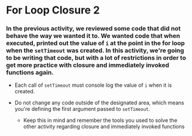 # For Loop Closure 2

### In the previous activity, we reviewed some code that did not behave the way we wanted it to. We wanted code that when executed, printed out the value of `i` at the point in the for loop when the `setTimeout` was created. In this activity, we're going to be writing that code, but with a lot of restrictions in order to get more practice with closure and immediately invoked functions again.

* Each call of `setTimeout` must console log the value of `i` when it is created.

* Do not change any code outside of the designated area, which means you're defining the first argument passed to `setTimeout`.
    * Keep this in mind and remember the tools you used to solve the other activity regarding closure and immediately invoked functions
